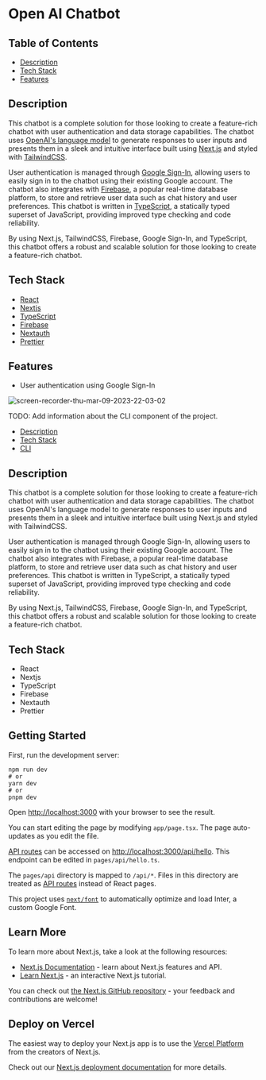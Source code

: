 # Open AI Chatbot

## Table of Contents

- [Description](#description)
- [Tech Stack](#tech-stack)
- [Features](#features)

## Description

This chatbot is a complete solution for those looking to create a feature-rich chatbot with user authentication and data storage capabilities. The chatbot uses [OpenAI's language model](https://openai.com/language-models/) to generate responses to user inputs and presents them in a sleek and intuitive interface built using [Next.js](https://nextjs.org/) and styled with [TailwindCSS](https://tailwindcss.com/).

User authentication is managed through [Google Sign-In](https://developers.google.com/identity/sign-in/web/sign-in), allowing users to easily sign in to the chatbot using their existing Google account. The chatbot also integrates with [Firebase](https://firebase.google.com/), a popular real-time database platform, to store and retrieve user data such as chat history and user preferences.
This chatbot is written in [TypeScript](https://www.typescriptlang.org/), a statically typed superset of JavaScript, providing improved type checking and code reliability.

By using Next.js, TailwindCSS, Firebase, Google Sign-In, and TypeScript, this chatbot offers a robust and scalable solution for those looking to create a feature-rich chatbot.

## Tech Stack

- [React](https://reactjs.org/)
- [Nextjs](https://nextjs.org/)
- [TypeScript](https://www.typescriptlang.org/)
- [Firebase](https://firebase.google.com/)
- [Nextauth](https://next-auth.js.org/)
- [Prettier](https://prettier.io/)

## Features
- User authentication using Google Sign-In


![screen-recorder-thu-mar-09-2023-22-03-02](https://user-images.githubusercontent.com/72515147/224097806-d8a74e21-f10a-445b-9eab-4eac91f4f7ac.gif)


TODO: Add information about the CLI component of the project.



- [Description](#description)
- [Tech Stack](#tech-stack)
- [CLI](#cli)





## Description

This chatbot is a complete solution for those looking to create a feature-rich chatbot with user authentication and data storage capabilities. The chatbot uses OpenAI's language model to generate responses to user inputs and presents them in a sleek and intuitive interface built using Next.js and styled with TailwindCSS.

User authentication is managed through Google Sign-In, allowing users to easily sign in to the chatbot using their existing Google account. The chatbot also integrates with Firebase, a popular real-time database platform, to store and retrieve user data such as chat history and user preferences.
This chatbot is written in TypeScript, a statically typed superset of JavaScript, providing improved type checking and code reliability.

By using Next.js, TailwindCSS, Firebase, Google Sign-In, and TypeScript, this chatbot offers a robust and scalable solution for those looking to create a feature-rich chatbot.

## Tech Stack

- React
- Nextjs
- TypeScript
- Firebase
- Nextauth
- Prettier













## Getting Started

First, run the development server:

```
npm run dev
# or
yarn dev
# or
pnpm dev
```

Open [http://localhost:3000](http://localhost:3000) with your browser to see the result.

You can start editing the page by modifying `app/page.tsx`. The page auto-updates as you edit the file.

[API routes](https://nextjs.org/docs/api-routes/introduction) can be accessed on [http://localhost:3000/api/hello](http://localhost:3000/api/hello). This endpoint can be edited in `pages/api/hello.ts`.

The `pages/api` directory is mapped to `/api/*`. Files in this directory are treated as [API routes](https://nextjs.org/docs/api-routes/introduction) instead of React pages.

This project uses [`next/font`](https://nextjs.org/docs/basic-features/font-optimization) to automatically optimize and load Inter, a custom Google Font.

## Learn More

To learn more about Next.js, take a look at the following resources:

- [Next.js Documentation](https://nextjs.org/docs) - learn about Next.js features and API.
- [Learn Next.js](https://nextjs.org/learn) - an interactive Next.js tutorial.

You can check out [the Next.js GitHub repository](https://github.com/vercel/next.js/) - your feedback and contributions are welcome!

## Deploy on Vercel

The easiest way to deploy your Next.js app is to use the [Vercel Platform](https://vercel.com/new?utm_medium=default-template&filter=next.js&utm_source=create-next-app&utm_campaign=create-next-app-readme) from the creators of Next.js.

Check out our [Next.js deployment documentation](https://nextjs.org/docs/deployment) for more details.

